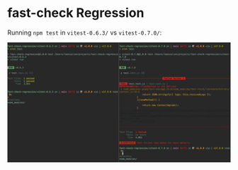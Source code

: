 # fast-check Regression

Running `npm test` in `vitest-0.6.3/` vs `vitest-0.7.0/`:

![error.png](error.png)
